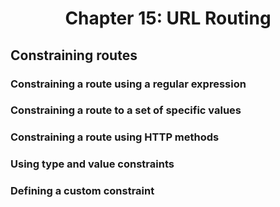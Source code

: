 <h1 align="center">
    Chapter 15: URL Routing
</h1>

## Constraining routes
### Constraining a route using a regular expression
### Constraining a route to a set of specific values
### Constraining a route using HTTP methods
### Using type and value constraints
### Defining a custom constraint